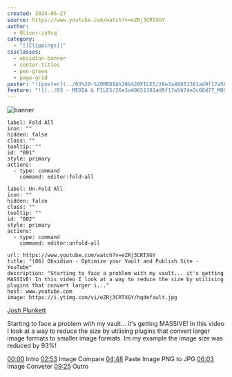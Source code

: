 ```yaml
---
created: 2024-06-27
source: https://www.youtube.com/watch?v=eZRj3CRTXGY
author:
  - Oliver-zy8sq
category:
  - "[[Clippings]]"
cssclasses:
  - obsidian-banner
  - center-titles
  - pen-green
  - page-grid
poster: "![poster](../03%20-%20MEDIA%20&%20FILES/26e3a48651381ad9f17a5674e2c08d77_MD5.jpg)"
feature: "![[../03 - MEDIA & FILES/26e3a48651381ad9f17a5674e2c08d77_MD5.jpg]]"
---
```


![banner](../03%20-%20MEDIA%20&%20FILES/26e3a48651381ad9f17a5674e2c08d77_MD5.jpg)

```meta-bind-button
label: Fold All
icon: ""
hidden: false
class: ""
tooltip: ""
id: "001"
style: primary
actions:
  - type: command
    command: editor:fold-all

```

```meta-bind-button
label: Un-Fold All
icon: ""
hidden: false
class: ""
tooltip: ""
id: "002"
style: primary
actions:
  - type: command
    command: editor:unfold-all

```

```cardlink
url: https://www.youtube.com/watch?v=eZRj3CRTXGY
title: "(86) Obsidian - Optimize your Vault and Publish Site - YouTube"
description: "Starting to face a problem with my vault... it's getting MASSIVE! In this video I look at a way to reduce the size by utilising plugins that convert larger i..."
host: www.youtube.com
image: https://i.ytimg.com/vi/eZRj3CRTXGY/hqdefault.jpg
```

[Josh Plunkett](https://www.youtube.com/@JoshPlunkett)

Starting to face a problem with my vault... it's getting MASSIVE! In this video I look at a way to reduce the size by utilising plugins that convert larger image formats to smaller image formats. Im my example the image size was reduced by 93%!

[00:00](https://www.youtube.com/watch?v=eZRj3CRTXGY&t=0s) Intro [02:53](https://www.youtube.com/watch?v=eZRj3CRTXGY&t=173s) Image Compare [04:48](https://www.youtube.com/watch?v=eZRj3CRTXGY&t=288s) Paste Image PNG to JPG [06:03](https://www.youtube.com/watch?v=eZRj3CRTXGY&t=363s) Image Conveter [09:25](https://www.youtube.com/watch?v=eZRj3CRTXGY&t=565s) Outro
